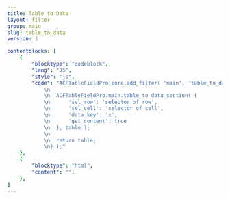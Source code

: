 ```yaml
---
title: Table to Data
layout: filter
group: main
slug: table_to_data
version: 1

contentblocks: [
	{
		"blocktype": "codeblock",
		"lang": "JS",
		"style": "js",
		"code": "ACFTableFieldPro.core.add_filter( 'main', 'table_to_data', function( table ) {
			\n
			\n	ACFTableFieldPro.main.table_to_data_section( {
			\n		'sel_row': 'selector of row',
			\n		'sel_cell': 'selector of cell',
			\n		'data_key': 'x',
			\n		'get_content': true
			\n	}, table );
			\n
			\n	return table;
			\n} );"
	},
	{
		"blocktype": "html",
		"content": "",
	},
]
---
```

